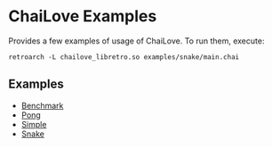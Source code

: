 # ChaiLove Examples

Provides a few examples of usage of ChaiLove. To run them, execute:

    retroarch -L chailove_libretro.so examples/snake/main.chai

## Examples

- [Benchmark](benchmark)
- [Pong](pong)
- [Simple](simple)
- [Snake](snake)
